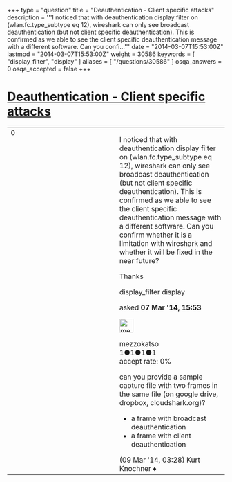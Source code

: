 +++
type = "question"
title = "Deauthentication - Client specific attacks"
description = '''I noticed that with deauthentication display filter on (wlan.fc.type_subtype eq 12), wireshark can only see broadcast deauthentication (but not client specific deauthentication). This is confirmed as we able to see the client specific deauthentication message with a different software. Can you confi...'''
date = "2014-03-07T15:53:00Z"
lastmod = "2014-03-07T15:53:00Z"
weight = 30586
keywords = [ "display_filter", "display" ]
aliases = [ "/questions/30586" ]
osqa_answers = 0
osqa_accepted = false
+++

<div class="headNormal">

# [Deauthentication - Client specific attacks](/questions/30586/deauthentication-client-specific-attacks)

</div>

<div id="main-body">

<div id="askform">

<table id="question-table" style="width:100%;"><colgroup><col style="width: 50%" /><col style="width: 50%" /></colgroup><tbody><tr class="odd"><td style="width: 30px; vertical-align: top"><div class="vote-buttons"><div id="post-30586-score" class="post-score" title="current number of votes">0</div><div id="favorite-count" class="favorite-count"></div></div></td><td><div id="item-right"><div class="question-body"><p>I noticed that with deauthentication display filter on (wlan.fc.type_subtype eq 12), wireshark can only see broadcast deauthentication (but not client specific deauthentication). This is confirmed as we able to see the client specific deauthentication message with a different software. Can you confirm whether it is a limitation with wireshark and whether it will be fixed in the near future?</p><p>Thanks</p></div><div id="question-tags" class="tags-container tags">display_filter display</div><div id="question-controls" class="post-controls"></div><div class="post-update-info-container"><div class="post-update-info post-update-info-user"><p>asked <strong>07 Mar '14, 15:53</strong></p><img src="https://secure.gravatar.com/avatar/9ce5848c46132f2ad5b01ad9fb47248c?s=32&amp;d=identicon&amp;r=g" class="gravatar" width="32" height="32" alt="mezzokatso&#39;s gravatar image" /><p>mezzokatso<br />
<span class="score" title="1 reputation points">1</span><span title="1 badges"><span class="badge1">●</span><span class="badgecount">1</span></span><span title="1 badges"><span class="silver">●</span><span class="badgecount">1</span></span><span title="1 badges"><span class="bronze">●</span><span class="badgecount">1</span></span><br />
<span class="accept_rate" title="Rate of the user&#39;s accepted answers">accept rate:</span> <span title="mezzokatso has no accepted answers">0%</span></p></div></div><div id="comments-container-30586" class="comments-container"><span id="30610"></span><div id="comment-30610" class="comment"><div id="post-30610-score" class="comment-score"></div><div class="comment-text"><p>can you provide a sample capture file with two frames in the same file (on google drive, dropbox, cloudshark.org)?</p><ul><li>a frame with broadcast deauthentication</li><li>a frame with client deauthentication</li></ul></div><div id="comment-30610-info" class="comment-info"><span class="comment-age">(09 Mar '14, 03:28)</span> Kurt Knochner ♦</div></div></div><div id="comment-tools-30586" class="comment-tools"></div><div class="clear"></div><div id="comment-30586-form-container" class="comment-form-container"></div><div class="clear"></div></div></td></tr></tbody></table>

</div>

</div>

